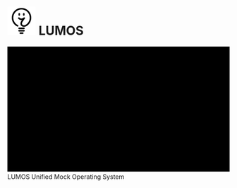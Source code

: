 # <img src="https://raw.githubusercontent.com/jetspiking/LUMOS/main/Design/Cosmetic/Icon/PNG/Icon.png" width="64" height="64"> LUMOS
![](https://github.com/jetspiking/LUMOS/blob/main/Design/Cosmetic/Animation/Boot.gif)
LUMOS Unified Mock Operating System
